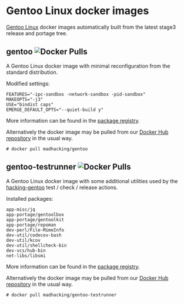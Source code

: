 # Gentoo Linux docker images

[Gentoo Linux](https://www.gentoo.org/) docker images automatically built from the latest stage3
release and portage tree.

## gentoo ![Docker Pulls](https://img.shields.io/docker/pulls/madhacking/gentoo)

A Gentoo Linux docker image with minimal reconfiguration from the standard distribution.

Modified settings:
 
```
FEATURES="-ipc-sandbox -network-sandbox -pid-sandbox"
MAKEOPTS="-j3"
USE="bindist caps"
EMERGE_DEFAULT_OPTS="--quiet-build y"
```

More information can be found in the [package registry](https://github.com/hacking-gentoo/gentoo/packages).

Alternatively the docker image may be pulled from our [Docker Hub repository](https://hub.docker.com/r/madhacking/gentoo) in the usual way.

```
# docker pull madhacking/gentoo
```

## gentoo-testrunner ![Docker Pulls](https://img.shields.io/docker/pulls/madhacking/gentoo-testrunner)

A Gentoo Linux docker image with some additional utilities used by the [hacking-gentoo](https://github.com/hacking-gentoo) test / check / release actions.

Installed packages:

```
app-misc/jq
app-portage/gentoolbox
app-portage/gentoolkit
app-portage/repoman
dev-perl/File-MimeInfo
dev-util/codecov-bash
dev-util/kcov
dev-util/shellcheck-bin
dev-vcs/hub-bin
net-libs/libsmi
```

More information can be found in the [package registry](https://github.com/hacking-gentoo/gentoo/packages).

Alternatively the docker image may be pulled from our [Docker Hub repository](https://hub.docker.com/r/madhacking/gentoo) in the usual way.

```
# docker pull madhacking/gentoo-testrunner
```

